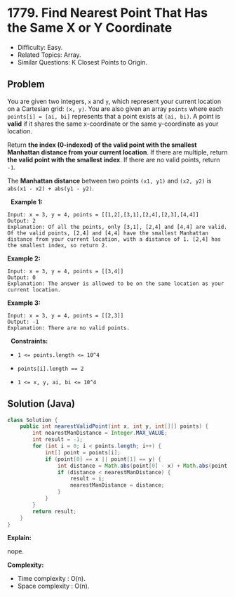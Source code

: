 # 1779. Find Nearest Point That Has the Same X or Y Coordinate

- Difficulty: Easy.
- Related Topics: Array.
- Similar Questions: K Closest Points to Origin.

## Problem

You are given two integers, ```x``` and ```y```, which represent your current location on a Cartesian grid: ```(x, y)```. You are also given an array ```points``` where each ```points[i] = [ai, bi]``` represents that a point exists at ```(ai, bi)```. A point is **valid** if it shares the same x-coordinate or the same y-coordinate as your location.

Return **the index **(0-indexed)** of the **valid** point with the smallest **Manhattan distance** from your current location**. If there are multiple, return **the valid point with the **smallest** index**. If there are no valid points, return ```-1```.

The **Manhattan distance** between two points ```(x1, y1)``` and ```(x2, y2)``` is ```abs(x1 - x2) + abs(y1 - y2)```.

 
**Example 1:**

```
Input: x = 3, y = 4, points = [[1,2],[3,1],[2,4],[2,3],[4,4]]
Output: 2
Explanation: Of all the points, only [3,1], [2,4] and [4,4] are valid. Of the valid points, [2,4] and [4,4] have the smallest Manhattan distance from your current location, with a distance of 1. [2,4] has the smallest index, so return 2.
```

**Example 2:**

```
Input: x = 3, y = 4, points = [[3,4]]
Output: 0
Explanation: The answer is allowed to be on the same location as your current location.
```

**Example 3:**

```
Input: x = 3, y = 4, points = [[2,3]]
Output: -1
Explanation: There are no valid points.
```

 
**Constraints:**


	
- ```1 <= points.length <= 10^4```
	
- ```points[i].length == 2```
	
- ```1 <= x, y, ai, bi <= 10^4```



## Solution (Java)

```java
class Solution {
    public int nearestValidPoint(int x, int y, int[][] points) {
        int nearestManDistance = Integer.MAX_VALUE;
        int result = -1;
        for (int i = 0; i < points.length; i++) {
            int[] point = points[i];
            if (point[0] == x || point[1] == y) {
                int distance = Math.abs(point[0] - x) + Math.abs(point[1] - y);
                if (distance < nearestManDistance) {
                    result = i;
                    nearestManDistance = distance;
                }
            }
        }
        return result;
    }
}
```

**Explain:**

nope.

**Complexity:**

* Time complexity : O(n).
* Space complexity : O(n).
